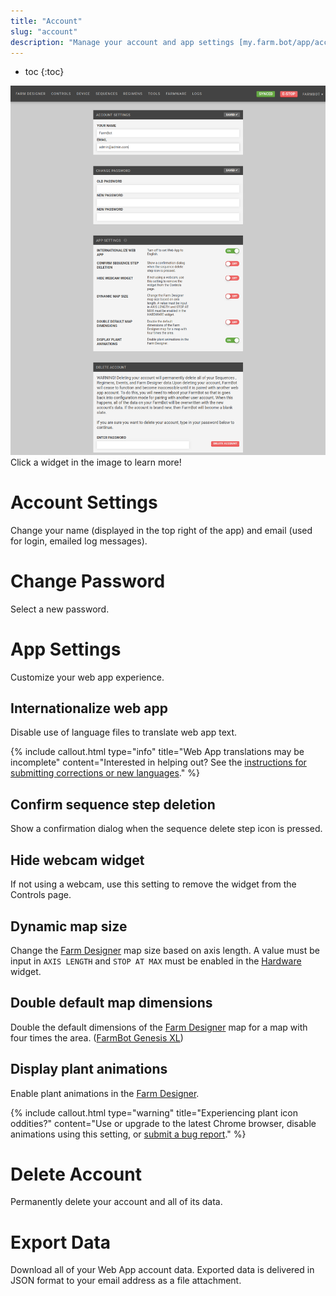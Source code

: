 ```yaml
---
title: "Account"
slug: "account"
description: "Manage your account and app settings [my.farm.bot/app/account](https://my.farm.bot/app/account)"
---
```


* toc
{:toc}


<div class="nav-image">
  <img class="nav-image" src="_images/account.png" alt="Account" />
  <a href="#account-settings" style="top: 6.66%; left: 26.34%; width: 47.39%; height: 11.98%;"></a>
  <a href="#change-password" style="top: 21.76%; left: 26.27%; width: 47.32%; height: 15.71%;"></a>
  <a href="#app-settings" style="top: 40.56%; left: 26.34%; width: 47.46%; height: 31.23%;"></a>
  <a href="#delete-account" style="top: 74.94%; left: 26.27%; width: 47.53%; height: 24.33%;"></a>
</div>
<figcaption class="caption">Click a widget in the image to learn more!</figcaption>



# Account Settings

Change your name (displayed in the top right of the app) and email (used for login, emailed log messages).

# Change Password

Select a new password.

# App Settings

Customize your web app experience.

## Internationalize web app
Disable use of language files to translate web app text.

{%
include callout.html
type="info"
title="Web App translations may be incomplete"
content="Interested in helping out? See the [instructions for submitting corrections or new languages](https://github.com/FarmBot/Farmbot-Web-App#translating-the-web-app-into-your-language)."
%}

## Confirm sequence step deletion
Show a confirmation dialog when the sequence delete step icon is pressed.

## Hide webcam widget
If not using a webcam, use this setting to remove the widget from the Controls page.

## Dynamic map size
Change the [Farm Designer](../Web-App/farm-designer.md)  map size based on axis length. A value must be input in `AXIS LENGTH` and `STOP AT MAX` must be enabled in the [Hardware](../Web-App/device.md#hardware-widget) widget.

## Double default map dimensions
Double the default dimensions of the [Farm Designer](../Web-App/farm-designer.md) map for a map with four times the area. ([FarmBot Genesis XL](https://farm.bot/))

## Display plant animations
Enable plant animations in the [Farm Designer](../Web-App/farm-designer.md).

{%
include callout.html
type="warning"
title="Experiencing plant icon oddities?"
content="Use or upgrade to the latest Chrome browser, disable animations using this setting, or [submit a bug report](https://github.com/FarmBot/Farmbot-Web-App/issues/new)."
%}



# Delete Account

Permanently delete your account and all of its data.

# Export Data

Download all of your Web App account data. Exported data is delivered in JSON format to your email address as a file attachment.
